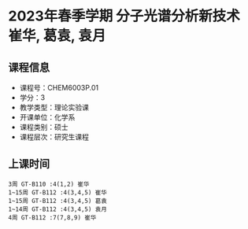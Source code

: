 # 2023年春季学期 分子光谱分析新技术 崔华, 葛袁, 袁月






## 课程信息

- 课程号：CHEM6003P.01
- 学分：3
- 教学类型：理论实验课
- 开课单位：化学系
- 课程类别：硕士
- 课程层次：研究生课程

## 上课时间

```
3周 GT-B110 :4(1,2) 崔华
1~15周 GT-B112 :4(3,4,5) 崔华
1~15周 GT-B112 :4(3,4,5) 葛袁
1~14周 GT-B112 :4(3,4,5) 袁月
4周 GT-B112 :7(7,8,9) 崔华
```

